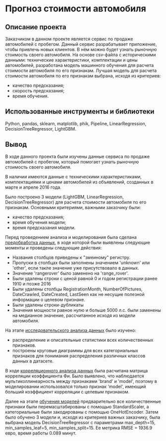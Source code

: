 # Прогноз стоимости автомобиля

## Описание проекта
Заказчиком в данном проекте является сервис по продаже автомобилей с пробегом. Данный сервис разрабатывает приложение, чтобы привлечь новых клиентов. В нём можно будет узнать рыночную стоимость своего автомобиля. 
На основе csv-файла с историческими данными: технические характеристики, комплектации и цены автомобилей, разработана модель машинного обучения для расчета стоимости автомобиля по его признакам. Лучшая модель для расчета стоимости автомобиля по его признакам выбрана, исходя из критериев:
- качество предсказания;
- скорость предсказания;
- время обучения.

## Использованные инструменты и библиотеки
Python, pandas, sklearn, matplotlib, phik, Pipeline, LinearRegression, DecisionTreeRegressor, LightGBM.

## Вывод
В ходе данного проекта были изучены данные сервиса по продаже автомобилей с пробегом, который помогает узнать рыночную стоимость своего автомобиля.

В наличии имеются данные с техническими характеристиками, комплектациями и ценами автомобилей из объявлений, созданных в марте и апреле 2016 года.

Было построено 3 модели (LightGBM, LinearRegression, DecisionTreeRegressor) для расчета стоимости автомобиля по его признакам. Основными критериями, важными заказчику были:
- качество предсказания;
- время обучения модели;
- время предсказания модели.

Перед проведением анализа и моделирования была сделана <u>предобработка данных</u>, в ходе которой были выявлены следующие моменты и проведены следующие действия:
- Названия столбцов приведены к "змеиному" регистру.
- Пропуски в столбцах были заполнены значением 'unknown' или 'other', если такле значение уже присутствовало в данных.
- Значение 'rangerover' было заменено на 'range_rover'.
- Были удалены строки с ценой равной 0 и годом регистрации ранее 1910 и позже 2016
- Были удалены столбцы RegistrationMonth, NumberOfPictures, DateCrawled, DateCreated, LastSeen как не несущие полезной информации о целевом признаке.
- Были удалены строки-дубликаты
- Значения мощности равное нулю и больше 5000 л.с. были заменены на медианное значение, рассчитанное исходя из модели автомобиля.

На этапе <u>исследовательского анализа данных</u> было изучено:
- распределение и описательные статистики всех количественных признаков.
- построены круговые диаграммы для всех категориальных признаков для понимания распределения различных классов данных в датасете.

В ходе <u>корреляционного анализа данных</u> была расчитана матрица корреляции коэффициента Фи. Было выявлено, что наблюдается мультиколлинеарность между признаками 'brand' и 'model', поэтому в моделировании использовался только признак 'model', имеющий больший коэффициент корреляции с целевым признаком.

Далее на этапе <u>обучения моделей</u> предварительно все количественные признаки были перемасштабированы с помощью StandardScaler, а категориальные были закодированы с помощью OneHotEncoder. Затем было обучено 3 модели и, исходя из критериев важных заказчику, была выбрана модель DecisionTreeRegressor с параметрами max_depth=15, min_samples_leaf=5, min_samples_split=15. Ее метрика RMSE = 1936.9 евро, время работы 0.089 минут.
